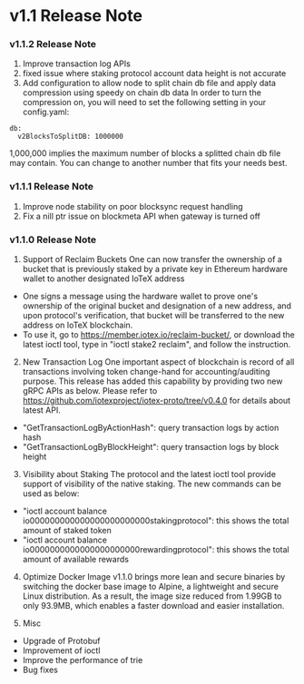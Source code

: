 # v1.1 Release Note

### v1.1.2 Release Note
1. Improve transaction log APIs
2. fixed issue where staking protocol account data height is not accurate
3. Add configuration to allow node to split chain db file and apply data compression using speedy on chain db data
In order to turn the compression on, you will need to set the following setting in your config.yaml:
```
db:
  v2BlocksToSplitDB: 1000000
```
1,000,000 implies the maximum number of blocks a splitted chain db file may contain. You can change to another number that fits your needs best.


### v1.1.1 Release Note
1. Improve node stability on poor blocksync request handling
2. Fix a nill ptr issue on blockmeta API when gateway is turned off


### v1.1.0 Release Note

1. Support of Reclaim Buckets
One can now transfer the ownership of a bucket that is previously staked by a private key in Ethereum hardware wallet to another designated IoTeX address
- One signs a message using the hardware wallet to prove one's ownership of the original bucket and designation of a new address, and upon protocol's verification, that bucket will be transferred to the new address on IoTeX blockchain. 
- To use it, go to https://member.iotex.io/reclaim-bucket/, or download the latest ioctl tool, type in "ioctl stake2 reclaim", and follow the instruction.

2. New Transaction Log
One important aspect of blockchain is record of all transactions involving token change-hand for accounting/auditing purpose. This release has added this capability by providing two new gRPC APIs as below. Please refer to https://github.com/iotexproject/iotex-proto/tree/v0.4.0 for details about latest API.
- "GetTransactionLogByActionHash": query transaction logs by action hash
- "GetTransactionLogByBlockHeight": query transaction logs by block height

3. Visibility about Staking
The protocol and the latest ioctl tool provide support of visibility of the native staking. The new commands can be used as below:
- "ioctl account balance io000000000000000000000000stakingprotocol": this shows the total amount of staked token
- "ioctl account balance io0000000000000000000000rewardingprotocol": this shows the total amount of available rewards

4. Optimize Docker Image
v1.1.0 brings more lean and secure binaries by switching the docker base image to Alpine, a lightweight and secure Linux distribution. As a result, the image size reduced from 1.99GB to only 93.9MB, which enables a faster download and easier installation.

5. Misc
- Upgrade of Protobuf
- Improvement of ioctl
- Improve the performance of trie
- Bug fixes
